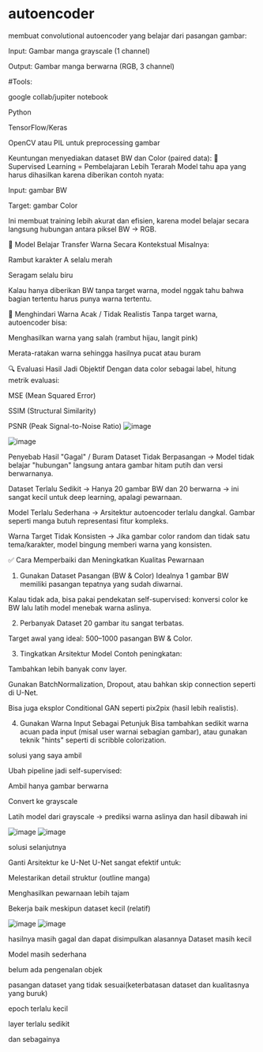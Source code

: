 # autoencoder
membuat convolutional autoencoder yang belajar dari pasangan gambar:

Input: Gambar manga grayscale (1 channel)

Output: Gambar manga berwarna (RGB, 3 channel)

#Tools:

google collab/jupiter notebook

Python

TensorFlow/Keras

OpenCV atau PIL untuk preprocessing gambar


Keuntungan menyediakan dataset BW dan Color (paired data):
🎯 Supervised Learning = Pembelajaran Lebih Terarah
Model tahu apa yang harus dihasilkan karena diberikan contoh nyata:

Input: gambar BW

Target: gambar Color

Ini membuat training lebih akurat dan efisien, karena model belajar secara langsung hubungan antara piksel BW → RGB.

🧠 Model Belajar Transfer Warna Secara Kontekstual
Misalnya:

Rambut karakter A selalu merah

Seragam selalu biru

Kalau hanya diberikan BW tanpa target warna, model nggak tahu bahwa bagian tertentu harus punya warna tertentu.

🎨 Menghindari Warna Acak / Tidak Realistis
Tanpa target warna, autoencoder bisa:

Menghasilkan warna yang salah (rambut hijau, langit pink)

Merata-ratakan warna sehingga hasilnya pucat atau buram

🔍 Evaluasi Hasil Jadi Objektif
Dengan data color sebagai label, hitung metrik evaluasi:

MSE (Mean Squared Error)

SSIM (Structural Similarity)

PSNR (Peak Signal-to-Noise Ratio)
![image](https://github.com/user-attachments/assets/e590f108-1054-4cad-9e68-399ef7ce1aa8)


![image](https://github.com/user-attachments/assets/00e14878-a582-40fd-a919-42202f5a52c8)

Penyebab Hasil "Gagal" / Buram
Dataset Tidak Berpasangan
→ Model tidak belajar "hubungan" langsung antara gambar hitam putih dan versi berwarnanya.

Dataset Terlalu Sedikit
→ Hanya 20 gambar BW dan 20 berwarna → ini sangat kecil untuk deep learning, apalagi pewarnaan.

Model Terlalu Sederhana
→ Arsitektur autoencoder terlalu dangkal. Gambar seperti manga butuh representasi fitur kompleks.

Warna Target Tidak Konsisten
→ Jika gambar color random dan tidak satu tema/karakter, model bingung memberi warna yang konsisten.

✅ Cara Memperbaiki dan Meningkatkan Kualitas Pewarnaan
1. Gunakan Dataset Pasangan (BW & Color)
Idealnya 1 gambar BW memiliki pasangan tepatnya yang sudah diwarnai.

Kalau tidak ada, bisa pakai pendekatan self-supervised: konversi color ke BW lalu latih model menebak warna aslinya.

2. Perbanyak Dataset
20 gambar itu sangat terbatas.

Target awal yang ideal: 500–1000 pasangan BW & Color.

3. Tingkatkan Arsitektur Model
Contoh peningkatan:

Tambahkan lebih banyak conv layer.

Gunakan BatchNormalization, Dropout, atau bahkan skip connection seperti di U-Net.

Bisa juga eksplor Conditional GAN seperti pix2pix (hasil lebih realistis).

4. Gunakan Warna Input Sebagai Petunjuk
Bisa tambahkan sedikit warna acuan pada input (misal user warnai sebagian gambar), atau gunakan teknik "hints" seperti di scribble colorization.


solusi yang saya ambil

Ubah pipeline jadi self-supervised:

Ambil hanya gambar berwarna

Convert ke grayscale

Latih model dari grayscale → prediksi warna aslinya
dan hasil dibawah ini 

![image](https://github.com/user-attachments/assets/94708cca-9c63-48d6-8eb7-cc5f8d65df18)
![image](https://github.com/user-attachments/assets/41f705e2-f373-46fe-bcd4-39314153ba28)

solusi selanjutnya

Ganti Arsitektur ke U-Net 
U-Net sangat efektif untuk:

Melestarikan detail struktur (outline manga)

Menghasilkan pewarnaan lebih tajam

Bekerja baik meskipun dataset kecil (relatif)

![image](https://github.com/user-attachments/assets/416eb539-4042-4af6-9817-b0b4edc9489b)
![image](https://github.com/user-attachments/assets/0b1a3263-9bb9-4698-9016-a3451f7d6576)


hasilnya masih gagal dan dapat disimpulkan alasannya
Dataset masih kecil

Model masih sederhana

belum ada pengenalan objek

pasangan dataset yang tidak sesuai(keterbatasan dataset dan kualitasnya yang buruk)

epoch terlalu kecil

layer terlalu sedikit

dan sebagainya
